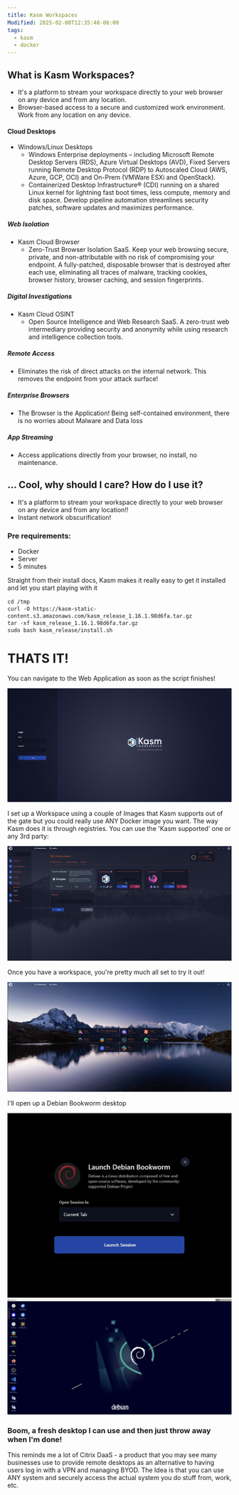 ```yaml
---
title: Kasm Workspaces
Modified: 2025-02-08T12:35:48-06:00
tags:
  - kasm
  - docker
---
```

## What is Kasm Workspaces?
- It's a platform to stream your workspace directly to your web browser on any device and from any location.
- Browser-based access to a secure and customized work environment. Work from any location on any device.
#### Cloud Desktops
- Windows/Linux Desktops
	- Windows Enterprise deployments – including Microsoft Remote Desktop Servers (RDS), Azure Virtual Desktops (AVD), Fixed Servers running Remote Desktop Protocol (RDP) to Autoscaled Cloud (AWS, Azure, GCP, OCI) and On-Prem (VMWare ESXi and OpenStack).
	- Containerized Desktop Infrastructure® (CDI) running on a shared Linux kernel for lightning fast boot times, less compute, memory and disk space. Develop pipeline automation streamlines security patches, software updates and maximizes performance.
##### Web Isolation
- Kasm Cloud Browser
	- Zero-Trust Browser Isolation SaaS. Keep your web browsing secure, private, and non-attributable with no risk of compromising your endpoint. A fully-patched, disposable browser that is destroyed after each use, eliminating all traces of malware, tracking cookies, browser history, browser caching, and session fingerprints.
##### Digital Investigations
- Kasm Cloud OSINT
	- Open Source Intelligence and Web Research SaaS. A zero-trust web intermediary providing security and anonymity while using research and intelligence collection tools.
##### Remote Access
- Eliminates the risk of direct attacks on the internal network. This removes the endpoint from your attack surface!
##### Enterprise Browsers
- The Browser is the Application! Being self-contained environment, there is no worries about Malware and Data loss
##### App Streaming
- Access applications directly from your browser, no install, no maintenance.

## ... Cool, why should I care? How do I use it? 

- It's a platform to stream your workspace directly to your web browser on any device and from any location!!
- Instant network obscurification!

### Pre requirements:
- Docker
- Server
- 5 minutes

Straight from their install docs, Kasm makes it really easy to get it installed and let you start playing with it

```Standard Install
cd /tmp
curl -O https://kasm-static-content.s3.amazonaws.com/kasm_release_1.16.1.98d6fa.tar.gz
tar -xf kasm_release_1.16.1.98d6fa.tar.gz
sudo bash kasm_release/install.sh
```

# THATS IT!

You can navigate to the Web Application as soon as the script finishes!

![](/images/Pasted-image-20250208121353.png)


I set up a Workspace using a couple of Images that Kasm supports out of the gate but you could really use ANY Docker image you want. The way Kasm does it is through registries. You can use the 'Kasm supported' one or any 3rd party:

![](/images/Pasted-image-20250208122453.png)

Once you have a workspace, you're pretty much all set to try it out!

![](/images/Pasted-image-20250208122659.png)

I'll open up a Debian Bookworm desktop

![](/images/Pasted-image-20250208122720.png)
![](/images/Pasted-image-20250208122737.png)


### Boom, a fresh desktop I can use and then just throw away when I'm done!

This reminds me a lot of Citrix DaaS - a product that you may see many businesses use to provide remote desktops as an alternative to having users log in with a VPN and managing BYOD. The Idea is that you can use ANY system and securely access the actual system you do stuff from, work, etc.



